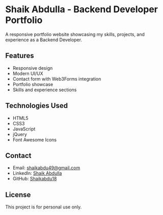 # Shaik Abdulla - Backend Developer Portfolio

A responsive portfolio website showcasing my skills, projects, and experience as a Backend Developer.

## Features

- Responsive design
- Modern UI/UX
- Contact form with Web3Forms integration
- Portfolio showcase
- Skills and experience sections

## Technologies Used

- HTML5
- CSS3
- JavaScript
- jQuery
- Font Awesome Icons

## Contact

- Email: shaikabdu49@gmail.com
- LinkedIn: [Shaik Abdulla](https://www.linkedin.com/in/shaik-abdulla-611054220/)
- GitHub: [Shaikabdu18](https://github.com/Shaikabdu18)

## License

This project is for personal use only. 